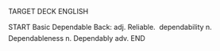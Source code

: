 TARGET DECK
ENGLISH

START
Basic
Dependable
Back: adj. Reliable.  dependability n. Dependableness n. Dependably adv.
END

